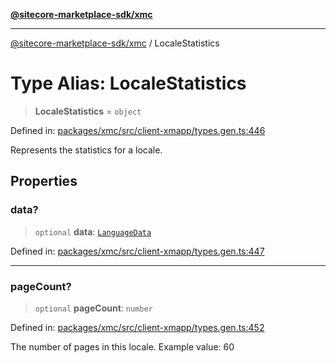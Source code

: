 [**@sitecore-marketplace-sdk/xmc**](../README.md)

***

[@sitecore-marketplace-sdk/xmc](../README.md) / LocaleStatistics

# Type Alias: LocaleStatistics

> **LocaleStatistics** = `object`

Defined in: [packages/xmc/src/client-xmapp/types.gen.ts:446](https://github.com/Sitecore/sitecore-marketplace-sdk/blob/e87783cce9f115393973a45e109d17b99bf1df7e/packages/xmc/src/client-xmapp/types.gen.ts#L446)

Represents the statistics for a locale.

## Properties

### data?

> `optional` **data**: [`LanguageData`](LanguageData.md)

Defined in: [packages/xmc/src/client-xmapp/types.gen.ts:447](https://github.com/Sitecore/sitecore-marketplace-sdk/blob/e87783cce9f115393973a45e109d17b99bf1df7e/packages/xmc/src/client-xmapp/types.gen.ts#L447)

***

### pageCount?

> `optional` **pageCount**: `number`

Defined in: [packages/xmc/src/client-xmapp/types.gen.ts:452](https://github.com/Sitecore/sitecore-marketplace-sdk/blob/e87783cce9f115393973a45e109d17b99bf1df7e/packages/xmc/src/client-xmapp/types.gen.ts#L452)

The number of pages in this locale.
Example value: 60
